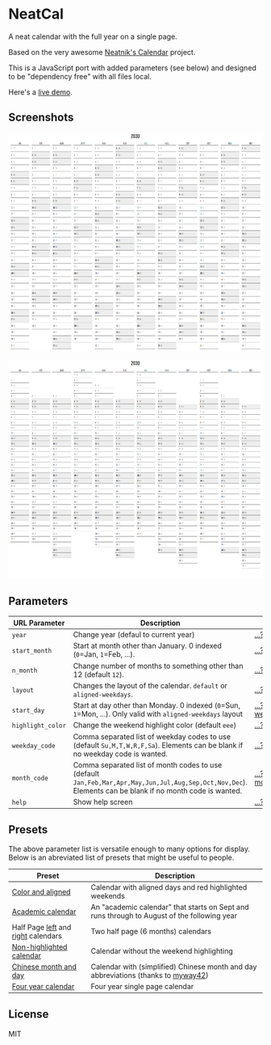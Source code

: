 NeatCal
===

A neat calendar with the full year on a single page.

Based on the very awesome [Neatnik's Calendar](https://github.com/neatnik/calendar) project.

This is a JavaScript port with added parameters (see below) and designed to be "dependency free" with all files local.

Here's a [live demo](https://abetusk.github.io/neatcal).

Screenshots
---

![default](img/neatcal_default.png)

![aligned](img/neatcal_align.png)

Parameters
---

| URL Parameter | Description | Example |
|---|---|---|
| `year` | Change year (defaul to current year) | [...?year=2030](https://abetusk.github.io/neatcal?year=2030) |
| `start_month` | Start at month other than January. 0 indexed (`0`=Jan, `1`=Feb, ...).  | [...?start_month=7](https://abetusk.github.io/neatcal?start_month=7) |
| `n_month` | Change number of months to something other than 12 (default `12`).  | [...?n_month=6](https://abetusk.github.io/neatcal?n_month=6) |
| `layout` | Changes the layout of the calendar. `default` or `aligned-weekdays`.  | [...?layout=aligned-weekdays](https://abetusk.github.io/neatcal?layout=aligned-weekdays) |
| `start_day` | Start at day other than Monday. 0 indexed (`0`=Sun, `1`=Mon, ...). Only valid with `aligned-weekdays` layout  | [...?layout=aligned-weekdays&start_day=0](https://abetusk.github.io/neatcal?layout=aligned-weekdays&start_day=0) |
| `highlight_color` | Change the weekend highlight color (default `eee`) | [...?highlight_color=fee](https://abetusk.github.io/neatcal?highlight_color=fee) |
| `weekday_code` | Comma separated list of weekday codes to use (default `Su,M,T,W,R,F,Sa`). Elements can be blank if no weekday code is wanted. | [...?weekday_code=S,M,T,W,T,F,S](https://abetusk.github.io/neatcal?weekday_code=S,M,T,W,T,F,S) |
| `month_code` | Comma separated list of month codes to use (default `Jan,Feb,Mar,Apr,May,Jun,Jul,Aug,Sep,Oct,Nov,Dec`). Elements can be blank if no month code is wanted. | [...?month_code=J,F,M,A,M,J,J,A,S,O,N,D](https://abetusk.github.io/neatcal?month_code=J,F,M,A,M,J,J,A,S,O,N,D) |
| `help` | Show help screen  | [...?help](https://abetusk.github.io/neatcal?help) |

Presets
---

The above parameter list is versatile enough to many options for display. Below is an abreviated list of presets that might be useful to people.

| Preset | Description |
|---|---|
| [Color and aligned](https://abetusk.github.io/neatcal?layout=aligned-weekdays&highlight_color=fee) | Calendar with aligned days and red highlighted weekends |
| [Academic calendar](https://abetusk.github.io/neatcal?start_month=7) | An "academic calendar" that starts on Sept and runs through to August of the following year |
| Half Page [left](https://abetusk.github.io/neatcal?n_month=6) and [right](https://abetusk.github.io/neatcal?start_month=6&n_month=6) calendars | Two half page (6 months) calendars |
| [Non-highlighted calendar](https://abetusk.github.io/neatcal?highlight_color=fff) | Calendar without the weekend highlighting |
| [Chinese month and day](https://abetusk.github.io/neatcal/?month_code=1%E6%9C%88,2%E6%9C%88,3%E6%9C%88,4%E6%9C%88,5%E6%9C%88,6%E6%9C%88,7%E6%9C%88,8%E6%9C%88,9%E6%9C%88,10%E6%9C%88,11%E6%9C%88,12%E6%9C%88&weekday_code=%E6%97%A5,%E4%B8%80,%E4%BA%8C,%E4%B8%89,%E5%9B%9B,%E4%BA%94,%E5%85%AD) | Calendar with (simplified) Chinese month and day abbreviations (thanks to [myway42](https://github.com/myway42/calendar)) |
| [Four year calendar](https://abetusk.github.io/neatcal?n_month=48) | Four year single page calendar |

License
---

MIT
